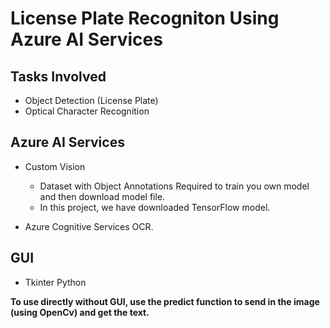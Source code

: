 # License Plate Recogniton Using Azure AI Services

## Tasks Involved

* Object Detection (License Plate)
* Optical Character Recognition 

## Azure AI Services

* Custom Vision

    * Dataset with Object Annotations Required to train you own model and then download model file.
    * In this project, we have downloaded TensorFlow model.

* Azure Cognitive Services OCR.

## GUI

* Tkinter Python

<b>To use directly without GUI, use the predict function to send in the image (using OpenCv) and get the text.</b>